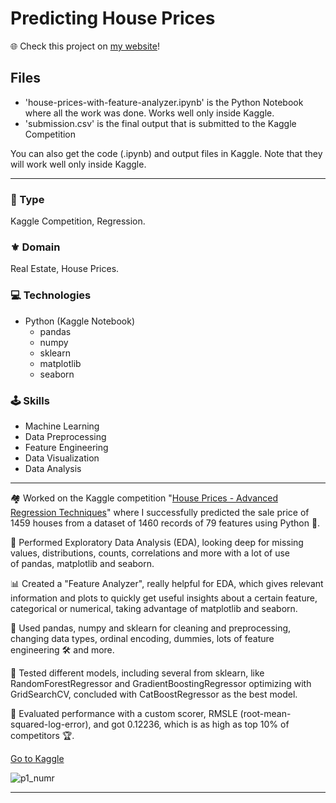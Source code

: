 # Predicting House Prices

🌐 Check this project on [my website](https://aadsm2355.wixsite.com/andryadsm/predicting-house-prices)!

## Files
- 'house-prices-with-feature-analyzer.ipynb' is the Python Notebook where all the work was done. Works well only inside Kaggle.
- 'submission.csv' is the final output that is submitted to the Kaggle Competition

You can also get the code (.ipynb) and output files in Kaggle. Note that they will work well only inside Kaggle.

---

### 📌 Type
Kaggle Competition, Regression.

### ⚜️ Domain
Real Estate, House Prices.
​
### 💻 Technologies
- Python (Kaggle Notebook)
    - pandas
    - numpy
    - sklearn
    - matplotlib
    - seaborn

### 🕹️ Skills
- Machine Learning
- Data Preprocessing
- Feature Engineering
- Data Visualization
- Data Analysis

---

🏘️ Worked on the Kaggle competition "[House Prices - Advanced Regression Techniques](https://www.kaggle.com/competitions/house-prices-advanced-regression-techniques)" where I successfully predicted the sale price of 1459 houses from a dataset of 1460 records of 79 features using Python 🐍.

🔎 Performed Exploratory Data Analysis (EDA), looking deep for missing values, distributions, counts, correlations and more with a lot of use of pandas, matplotlib and seaborn.

📊 Created a "Feature Analyzer", really helpful for EDA, which gives relevant information and plots to quickly get useful insights about a certain feature, categorical or numerical, taking advantage of matplotlib and seaborn.

🧹 Used pandas, numpy and sklearn for cleaning and preprocessing, changing data types, ordinal encoding, dummies, lots of feature engineering 🛠️ and more.

🤖 Tested different models, including several from sklearn, like RandomForestRegressor and GradientBoostingRegressor optimizing with GridSearchCV, concluded with CatBoostRegressor as the best model.

🧾 Evaluated performance with a custom scorer, RMSLE (root-mean-squared-log-error), and got 0.12236, which is as high as top 10% of competitors 🏆.

[Go to Kaggle](https://www.kaggle.com/code/andrydasilva/house-prices-with-feature-analyzer)

![p1_numr](https://github.com/AndryADSM/Predicting-House-Prices/assets/150280431/62ba6a86-267c-4a04-bc4c-05f78b130255)

---
